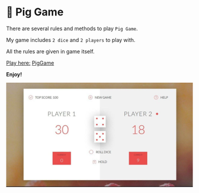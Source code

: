 # 🐷 Pig Game

There are several rules and methods to play `Pig Game`.

My game includes `2 dice` and `2 players` to play with.

All the rules are given in game itself.

<u>Play here:</u> [PigGame](https://coolabhays.github.io/PigGame/)

**Enjoy!**

![pig-game](sshots/photo_2020-09-08_13-56-52.jpg)
